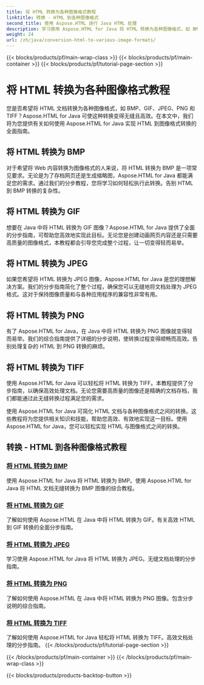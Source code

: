 ```yaml
---
title: 将 HTML 转换为各种图像格式教程
linktitle: 转换 - HTML 到各种图像格式
second_title: 使用 Aspose.HTML 进行 Java HTML 处理
description: 学习使用 Aspose.HTML for Java 将 HTML 转换为各种图像格式，如 BMP、GIF、JPEG、PNG 和 TIFF。本综合教程涵盖了高效的文档处理。
weight: 24
url: /zh/java/conversion-html-to-various-image-formats/
---
```


{{< blocks/products/pf/main-wrap-class >}}
{{< blocks/products/pf/main-container >}}
{{< blocks/products/pf/tutorial-page-section >}}

# 将 HTML 转换为各种图像格式教程


您是否希望将 HTML 文档转换为各种图像格式，如 BMP、GIF、JPEG、PNG 和 TIFF？Aspose.HTML for Java 可使这种转换变得无缝且高效。在本文中，我们将为您提供有关如何使用 Aspose.HTML for Java 实现 HTML 到图像格式转换的全面指南。 

## 将 HTML 转换为 BMP

对于希望将 Web 内容转换为图像格式的人来说，将 HTML 转换为 BMP 是一项常见要求。无论是为了存档网页还是生成缩略图，Aspose.HTML for Java 都能满足您的需求。通过我们的分步教程，您将学习如何轻松执行此转换。告别 HTML 到 BMP 转换的复杂性。

## 将 HTML 转换为 GIF

想要在 Java 中将 HTML 转换为 GIF 图像？Aspose.HTML for Java 提供了全面的分步指南，可帮助您高效地实现此目标。无论您是创建动画网页内容还是只需要高质量的图像格式，本教程都会引导您完成整个过程，让一切变得轻而易举。

## 将 HTML 转换为 JPEG

如果您希望将 HTML 转换为 JPEG 图像，Aspose.HTML for Java 是您的理想解决方案。我们的分步指南简化了整个过程，确保您可以无缝地将文档处理为 JPEG 格式。这对于保持图像质量和与各种应用程序的兼容性非常有用。

## 将 HTML 转换为 PNG

有了 Aspose.HTML for Java，在 Java 中将 HTML 转换为 PNG 图像就变得轻而易举。我们的综合指南提供了详细的分步说明，使转换过程变得顺畅而高效。告别处理复杂的 HTML 到 PNG 转换的麻烦。

## 将 HTML 转换为 TIFF

使用 Aspose.HTML for Java 可以轻松将 HTML 转换为 TIFF。本教程提供了分步指南，以确保高效处理文档。无论您需要高质量的图像还是精确的文档存档，我们都能通过此无缝转换过程满足您的需求。

使用 Aspose.HTML for Java 可简化 HTML 文档与各种图像格式之间的转换。这些教程将为您提供相关知识和技能，帮助您高效、有效地实现这一目标。使用 Aspose.HTML for Java，您可以轻松实现 HTML 与图像格式之间的转换。

## 转换 - HTML 到各种图像格式教程
### [将 HTML 转换为 BMP](./convert-html-to-bmp/)
使用 Aspose.HTML for Java 将 HTML 转换为 BMP。使用 Aspose.HTML for Java 将 HTML 文档无缝转换为 BMP 图像的综合教程。
### [将 HTML 转换为 GIF](./convert-html-to-gif/)
了解如何使用 Aspose.HTML 在 Java 中将 HTML 转换为 GIF。有关高效 HTML 到 GIF 转换的全面分步指南。
### [将 HTML 转换为 JPEG](./convert-html-to-jpeg/)
学习使用 Aspose.HTML for Java 将 HTML 转换为 JPEG。无缝文档处理的分步指南。
### [将 HTML 转换为 PNG](./convert-html-to-png/)
了解如何使用 Aspose.HTML 在 Java 中将 HTML 转换为 PNG 图像。包含分步说明的综合指南。
### [将 HTML 转换为 TIFF](./convert-html-to-tiff/)
了解如何使用 Aspose.HTML for Java 轻松将 HTML 转换为 TIFF。高效文档处理的分步指南。
{{< /blocks/products/pf/tutorial-page-section >}}

{{< /blocks/products/pf/main-container >}}
{{< /blocks/products/pf/main-wrap-class >}}

{{< blocks/products/products-backtop-button >}}
